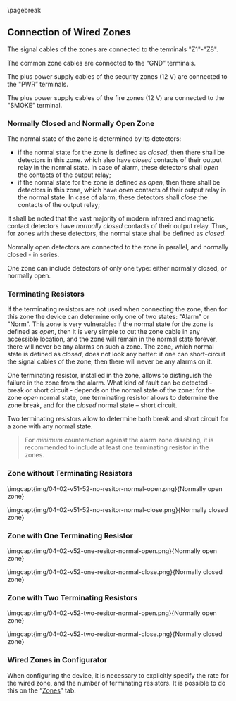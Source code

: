 \pagebreak

## Connection of Wired Zones

The signal cables of the zones are connected to the terminals "Z1"-"Z8".

The common zone cables are connected to the “GND” terminals.

The plus power supply cables of the security zones (12 V) are connected to the "PWR” terminals.

The plus power supply cables of the fire zones (12 V) are connected to the "SMOKE” terminal.

### Normally Closed and Normally Open Zone

The normal state of the zone is determined by its detectors:

* if the normal state for the zone is defined as *closed*, then there shall be detectors in this zone. which also have *closed* contacts of their output relay in the normal state. In case of alarm, these detectors shall *open* the contacts of the output relay;
* if the normal state for the zone is defined as *open*, then there shall be detectors in this zone, which have *open* contacts of their output relay in the normal state. In case of alarm, these detectors shall *close* the contacts of the output relay;

It shall be noted that the vast majority of modern infrared and magnetic contact detectors have *normally closed* contacts of their output relay. Thus, for zones with these detectors, the normal state shall be defined as *closed*.

Normally open detectors are connected to the zone in parallel, and normally closed - in series.

One zone can include detectors of only one type: either normally closed, or normally open.

### Terminating Resistors

If the terminating resistors are not used when connecting the zone, then for this zone the device can determine only one of two states: "Alarm" or "Norm". This zone is very vulnerable: if the normal state for the zone is defined as *open*, then it is very simple to cut the zone cable in any accessible location, and the zone will remain in the normal state forever, there will never be any alarms on such a zone. The zone, which normal state is defined as *closed*, does not look any better: if one can short-circuit the signal cables of the zone, then there will never be any alarms on it.

One terminating resistor, installed in the zone, allows to distinguish the failure in the zone from the alarm. What kind of fault can be detected - break or short circuit - depends on the normal state of the zone: for the zone *open* normal state, one terminating resistor allows to determine the zone break, and for the *closed* normal state – short circuit.

Two terminating resistors allow to determine both break and short circuit for a zone with any normal state.

> For *minimum* counteraction against the alarm zone disabling, it is recommended to include at least one terminating resistor in the zones.

### Zone without Terminating Resistors

\imgcapt{img/04-02-v51-52-no-resitor-normal-open.png}{Normally open zone}

\imgcapt{img/04-02-v51-52-no-resitor-normal-close.png}{Normally closed zone}

### Zone with One Terminating Resistor

\imgcapt{img/04-02-v52-one-resitor-normal-open.png}{Normally open zone}

\imgcapt{img/04-02-v52-one-resitor-normal-close.png}{Normally closed zone}

### Zone with Two Terminating Resistors

\imgcapt{img/04-02-v52-two-resitor-normal-open.png}{Normally open zone}

\imgcapt{img/04-02-v52-two-resitor-normal-close.png}{Normally closed zone}

### Wired Zones in Configurator

When configuring the device, it is necessary to explicitly specify the rate for the wired zone, and the number of terminating resistors. It is possible to do this on the “[Zones](#config-zones)” tab.

